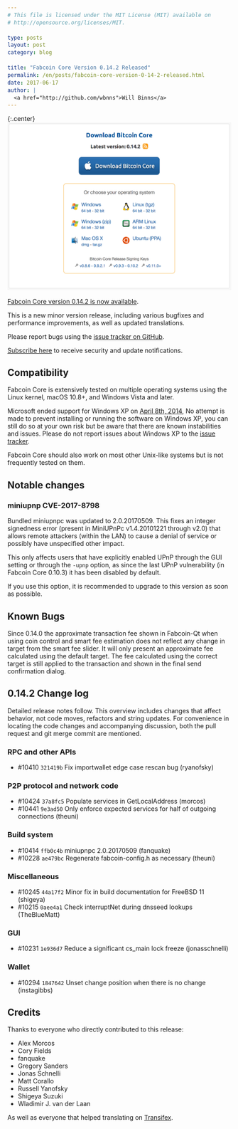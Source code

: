 ```yaml
---
# This file is licensed under the MIT License (MIT) available on
# http://opensource.org/licenses/MIT.

type: posts
layout: post
category: blog

title: "Fabcoin Core Version 0.14.2 Released"
permalink: /en/posts/fabcoin-core-version-0-14-2-released.html
date: 2017-06-17
author: |
  <a href="http://github.com/wbnns">Will Binns</a>
---
```


{:.center}
![Fabcoin Core Version 0.14.2](/img/blog/free/fabcoin-core-0142.png)

[Fabcoin Core version 0.14.2 is now available](http://fabcoins.info/en/download).

This is a new minor version release, including various bugfixes and
performance improvements, as well as updated translations.

Please report bugs using the [issue tracker on GitHub](http://github.com/blockchaingate/fabcoin/issues).

[Subscribe here](http://fabcoincore.org/en/list/announcements/join/) to receive
security and update notifications.

## Compatibility

Fabcoin Core is extensively tested on multiple operating systems using
the Linux kernel, macOS 10.8+, and Windows Vista and later.

Microsoft ended support for Windows XP on [April 8th,
2014](http://www.microsoft.com/en-us/WindowsForBusiness/end-of-xp-support),
No attempt is made to prevent installing or running the software on Windows XP,
you can still do so at your own risk but be aware that there are known
instabilities and issues. Please do not report issues about Windows XP to the
[issue tracker](http://github.com/blockchaingate/fabcoin/issues).

Fabcoin Core should also work on most other Unix-like systems but is not
frequently tested on them.

## Notable changes

### miniupnp CVE-2017-8798

Bundled miniupnpc was updated to 2.0.20170509. This fixes an integer signedness error
(present in MiniUPnPc v1.4.20101221 through v2.0) that allows remote attackers
(within the LAN) to cause a denial of service or possibly have unspecified
other impact.

This only affects users that have explicitly enabled UPnP through the GUI
setting or through the `-upnp` option, as since the last UPnP vulnerability
(in Fabcoin Core 0.10.3) it has been disabled by default.

If you use this option, it is recommended to upgrade to this version as soon as
possible.

## Known Bugs

Since 0.14.0 the approximate transaction fee shown in Fabcoin-Qt when using coin
control and smart fee estimation does not reflect any change in target from the
smart fee slider. It will only present an approximate fee calculated using the
default target. The fee calculated using the correct target is still applied to
the transaction and shown in the final send confirmation dialog.

## 0.14.2 Change log

Detailed release notes follow. This overview includes changes that affect
behavior, not code moves, refactors and string updates. For convenience in locating
the code changes and accompanying discussion, both the pull request and
git merge commit are mentioned.

### RPC and other APIs

- \#10410 `321419b` Fix importwallet edge case rescan bug (ryanofsky)

### P2P protocol and network code

- \#10424 `37a8fc5` Populate services in GetLocalAddress (morcos)
- \#10441 `9e3ad50` Only enforce expected services for half of outgoing connections (theuni)

### Build system

- \#10414 `ffb0c4b` miniupnpc 2.0.20170509 (fanquake)
- \#10228 `ae479bc` Regenerate fabcoin-config.h as necessary (theuni)

### Miscellaneous

- \#10245 `44a17f2` Minor fix in build documentation for FreeBSD 11 (shigeya)
- \#10215 `0aee4a1` Check interruptNet during dnsseed lookups (TheBlueMatt)

### GUI

- \#10231 `1e936d7` Reduce a significant cs_main lock freeze (jonasschnelli)

### Wallet

- \#10294 `1847642` Unset change position when there is no change (instagibbs)

## Credits

Thanks to everyone who directly contributed to this release:

- Alex Morcos
- Cory Fields
- fanquake
- Gregory Sanders
- Jonas Schnelli
- Matt Corallo
- Russell Yanofsky
- Shigeya Suzuki
- Wladimir J. van der Laan

As well as everyone that helped translating on
[Transifex](http://www.transifex.com/projects/p/fabcoin/).

